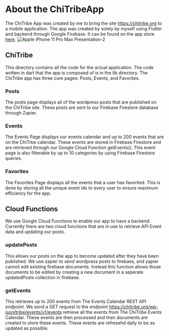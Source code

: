 # About the ChiTribeApp
The ChiTribe App was created by me to bring the site https://chitribe.org to a mobile application. The app was created by solely by myself using Flutter and backend through Google Firebase. It can be found on the app store [here](https://apps.apple.com/app/chitribe/id1643074096).
![Apple iPhone 11 Pro Max Presentation-2](https://user-images.githubusercontent.com/92129167/190951075-56548a07-d5a4-4581-a1bf-a72465c1b4e8.png)

## ChiTribe
This directory contains all the code for the actual application. The code written in dart that the app is composed of is in the lib directory. The ChiTribe app has three core pages: Posts, Events, and Favorites. 

### Posts
The posts page displays all of the wordpress posts that are published on the ChiTribe site. These posts are sent to our Firebase Firestore database through Zapier. 

### Events
The Events Page displays our events calendar and up to 200 events that are on the ChiTrbe calendar. These events are stored in Firebase Firestore and are retrieved through our Google Cloud Function getEvents(). This event page is also filterable by up to 10 categories by using Firebase Firestore queries. 

### Favorites
The Favorites Page displays all the events that a user has favorited. This is done by storing all the unique event ids to every user to ensure maximum efficiency for the app. 

## Cloud Functions
We use Google Cloud Functions to enable our app to have a backend. Currently there are two cloud functions that are in use to retrieve API Event data and updating our posts.

### updatePosts
This allows our posts on the app to become updated after they have been published. We use zapier to send wordpress posts to firebase, and zapier cannot edit existing firebase documents. Instead this function allows those documents to be edited by creating a new document in a seperate updatedPosts collection in firebase. 

### getEvents
This retrieves up to 200 events from The Events Calendar REST API endpoint. We send a GET request to the endpoint https://chitribe.org/wp-json/tribe/events/v1/events retrieve all the events from The ChiTribe Events Calendar. These events are then processed and then documents are created to store these events. These events are refresehd daily to be as updated as possible.
